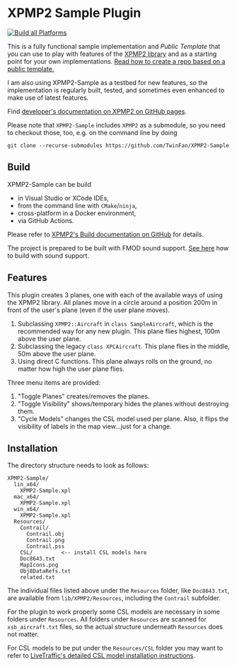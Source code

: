 XPMP2 Sample Plugin
=========

[![Build all Platforms](https://github.com/TwinFan/XPMP2-Sample/actions/workflows/build.yml/badge.svg)](https://github.com/TwinFan/XPMP2-Sample/actions/workflows/build.yml)

This is a fully functional sample implementation and _Public Template_
that you can use to play with features of the [XPMP2 library](https://github.com/TwinFan/XPMP2)
and as a starting point for your own implementations.
[Read how to create a repo based on a public template.](https://docs.github.com/en/repositories/creating-and-managing-repositories/creating-a-repository-from-a-template)

I am also using XPMP2-Sample as a testbed for new features, so the implementation
is regularly built, tested, and sometimes even enhanced to make use of
latest features.

Find [developer's documentation on XPMP2 on GitHub pages](https://twinfan.github.io/XPMP2/).

Please note that `XPMP2-Sample` includes `XPMP2` as a submodule,
so you need to checkout those, too, e.g. on the command line by doing
```
git clone --recurse-submodules https://github.com/TwinFan/XPMP2-Sample
```

## Build ##

XPMP2-Sample can be build
- in Visual Studio or XCode IDEs,
- from the command line with `CMake`/`ninja`,
- cross-platform in a Docker environment,
- via GitHub Actions.

Please refer to
[XPMP2's Build documentation on GitHub](https://twinfan.github.io/XPMP2/Building.html)
for details.

The project is prepared to be built with FMOD sound support.
[See here](https://twinfan.github.io/XPMP2/Sound.html#building-xpmp2-with-fmod-sound-support)
how to build with sound support.

## Features ##

This plugin creates 3 planes, one with each of the available ways of using the XPMP2 library.
All planes move in a circle around a position 200m in front of the user's plane
(even if the user plane moves).
1. Subclassing `XPMP2::Aircraft` in `class SampleAircraft`,
   which is the recommended way for any new plugin. This plane flies
   highest, 100m above the user plane.
2. Subclassing the legacy `class XPCAircraft`. This plane flies in the middle,
   50m above the user plane.
3. Using direct C functions. This plane always rolls on the ground, no matter how
   high the user plane flies.

Three menu items are provided:

 1. "Toggle Planes" creates/removes the planes.
 2. "Toggle Visibility" shows/temporary hides the planes without destroying them.
 3. "Cycle Models" changes the CSL model used per plane.
     Also, it flips the visibility of labels in the map view...just for a change.

## Installation ##

The directory structure needs to look as follows:

```
XPMP2-Sample/
  lin_x64/
    XPMP2-Sample.xpl
  mac_x64/
    XPMP2-Sample.xpl
  win_x64/
    XPMP2-Sample.xpl
  Resources/
    Contrail/
      Contrail.obj
      Contrail.png
      Contrail.pss
    CSL/         <-- install CSL models here
    Doc8643.txt
    MapIcons.png
    Obj8DataRefs.txt
    related.txt
```

The individual files listed above under the `Resources` folder, like `Doc8643.txt`, are available
from `lib/XPMP2/Resources`, including the `Contrail` subfolder.

For the plugin to work properly some CSL models are necessary in some folders
under `Resources`. All folders under `Resources` are scanned for
`xsb_aircraft.txt` files, so the actual structure underneath `Resources` does not matter.

For CSL models to be put under the `Resources/CSL` folder you may want to refer to
[LiveTraffic's detailed CSL model installation instructions](https://twinfan.gitbook.io/livetraffic/setup/installation/step-by-step#bluebell-csl-package-by-oktalist).